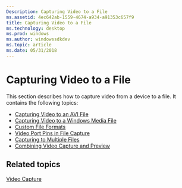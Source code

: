 ```yaml
---
Description: Capturing Video to a File
ms.assetid: 4ec642ab-1559-4674-a934-a91353c657f9
title: Capturing Video to a File
ms.technology: desktop
ms.prod: windows
ms.author: windowssdkdev
ms.topic: article
ms.date: 05/31/2018
---
```


# Capturing Video to a File

This section describes how to capture video from a device to a file. It contains the following topics:

-   [Capturing Video to an AVI File](capturing-video-to-an-avi-file.md)
-   [Capturing Video to a Windows Media File](capturing-video-to-a-windows-media-file.md)
-   [Custom File Formats](custom-file-formats.md)
-   [Video Port Pins in File Capture](video-port-pins-in-file-capture.md)
-   [Capturing to Multiple Files](capturing-to-multiple-files.md)
-   [Combining Video Capture and Preview](combining-video-capture-and-preview.md)

## Related topics

<dl> <dt>

[Video Capture](video-capture.md)
</dt> </dl>

 

 



